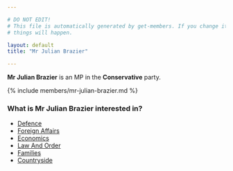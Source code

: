```yaml
---

# DO NOT EDIT!
# This file is automatically generated by get-members. If you change it, bad
# things will happen.

layout: default
title: "Mr Julian Brazier"

---
```


**Mr Julian Brazier** is an MP in the **Conservative** party.

{% include members/mr-julian-brazier.md %}

### What is Mr Julian Brazier interested in?


* [Defence](/interests/defence.html)
* [Foreign Affairs](/interests/foreign-affairs.html)
* [Economics](/interests/economics.html)
* [Law And Order](/interests/law-and-order.html)
* [Families](/interests/families.html)
* [Countryside](/interests/countryside.html)
